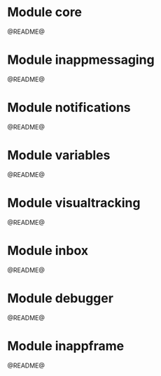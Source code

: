 # Module core

@README@

# Module inappmessaging

@README@

# Module notifications

@README@

# Module variables

@README@

# Module visualtracking

@README@

# Module inbox

@README@

# Module debugger

@README@
# Module inappframe

@README@
